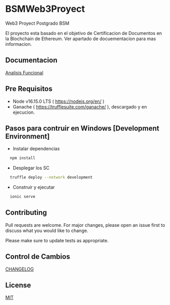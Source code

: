 # BSMWeb3Proyect
Web3 Proyect Postgrado BSM 

El proyecto esta basado en el objetivo de Certificacion de Documentos en la Blochchain de Ethereum.
Ver apartado de docuementacion para mas informacion.

## Documentacion 

[Analisis Funcional](https://github.com/DiegoViqueira/BSMWeb3Proyect/blob/main/doc/Analisis%20funcional.docx)

## Pre Requisitos 

- Node  v16.15.0 LTS ( https://nodejs.org/en/ ) 
- Ganache ( https://trufflesuite.com/ganache/ ), descargado y en ejecucion.

##  Pasos para contruir en Windows [Development Environment] 

- Instalar dependencias
```bash
  npm install 
```

- Desplegar los SC
```bash
  truffle deploy --network development
```

- Construir y ejecutar 
```bash
  ionic serve
```

## Contributing
Pull requests are welcome. For major changes, please open an issue first to discuss what you would like to change.

Please make sure to update tests as appropriate.

## Control de Cambios

[CHANGELOG](https://github.com/DiegoViqueira/BSMWeb3Proyect/blob/main/CHANGELOG.md)

## License
[MIT](https://choosealicense.com/licenses/mit/)
